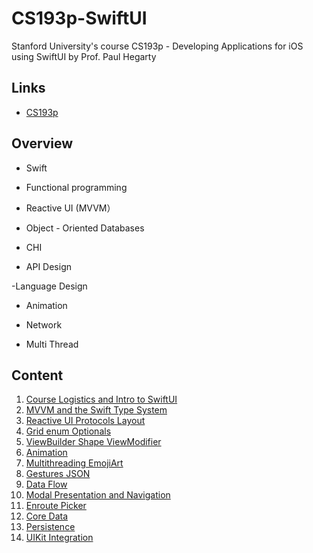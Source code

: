 # CS193p-SwiftUI
Stanford University's course CS193p - Developing Applications for iOS using SwiftUI by Prof. Paul Hegarty 

## Links

- [CS193p](https://cs193p.sites.stanford.edu)

## Overview

- Swift

- Functional programming

- Reactive UI (MVVM）

- Object - Oriented Databases

- CHI

- API Design

-Language Design

- Animation

- Network

- Multi Thread

## Content

1. [Course Logistics and Intro to SwiftUI](https://cs193p.sites.stanford.edu/sites/g/files/sbiybj16636/files/media/file/l1.pdf)
2. [MVVM and the Swift Type System](https://cs193p.sites.stanford.edu/sites/g/files/sbiybj16636/files/media/file/l2.pdf)
3. [Reactive UI Protocols Layout](https://cs193p.sites.stanford.edu/sites/g/files/sbiybj16636/files/media/file/l3_0.pdf)
4. [Grid enum Optionals](https://cs193p.sites.stanford.edu/sites/g/files/sbiybj16636/files/media/file/l4.pdf)
5. [ViewBuilder Shape ViewModifier](https://cs193p.sites.stanford.edu/sites/g/files/sbiybj16636/files/media/file/lecture_5.pdf)
6. [Animation](https://cs193p.sites.stanford.edu/sites/g/files/sbiybj16636/files/media/file/lecture_6.pdf)
7. [Multithreading EmojiArt](https://cs193p.sites.stanford.edu/sites/g/files/sbiybj16636/files/media/file/lecture_7_0.pdf)
8. [Gestures JSON](https://cs193p.sites.stanford.edu/sites/g/files/sbiybj16636/files/media/file/lecture_8.pdf)
9. [Data Flow](https://cs193p.sites.stanford.edu/sites/g/files/sbiybj16636/files/media/file/l9_0.pdf)
10. [Modal Presentation and Navigation](https://cs193p.sites.stanford.edu/sites/g/files/sbiybj16636/files/media/file/l10.pdf)
11. [Enroute Picker](https://cs193p.sites.stanford.edu/sites/g/files/sbiybj16636/files/media/file/l11.pdf)
12. [Core Data](https://cs193p.sites.stanford.edu/sites/g/files/sbiybj16636/files/media/file/l12.pdf)
13. [Persistence](https://cs193p.sites.stanford.edu/sites/g/files/sbiybj16636/files/media/file/l13.pdf)
14. [UIKit Integration](https://cs193p.sites.stanford.edu/sites/g/files/sbiybj16636/files/media/file/l14.pdf)
